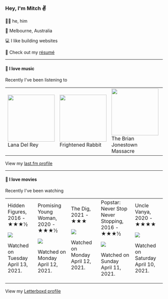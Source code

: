 <article><h3>Hey, I&#x27;m Mitch ✌️</h3><section><p>🙆‍♂️ he, him</p><p>📍 Melbourne, Australia</p><p>💻 I like building websites</p><p>📝 Check out my <a href="https://github.com/my-slab/resume">résumé</a></p></section><hr/><section><h4>💽 I love music</h4><p>Recently I&#x27;ve been listening to</p><table><tbody><td><img src="https://lastfm.freetls.fastly.net/i/u/174s/6f72ae1bd50620ea59f8004593461642.png" height="150px" alt="" role="presentation"/><br/>Lana Del Rey</td><td><img src="https://lastfm.freetls.fastly.net/i/u/174s/7f1d3e4691744ed4a93479be733781eb.png" height="150px" alt="" role="presentation"/><br/>Frightened Rabbit</td><td><img src="https://lastfm.freetls.fastly.net/i/u/174s/60a63d6715a54250c2825b4dffc891d7.png" height="150px" alt="" role="presentation"/><br/>The Brian Jonestown Massacre</td><td><img src="https://lastfm.freetls.fastly.net/i/u/174s/4f091d5082e04691c6d7f4b2e2efbdc0.png" height="150px" alt="" role="presentation"/><br/>TV Girl</td><td><img src="https://lastfm.freetls.fastly.net/i/u/174s/df7eb034c9be4abacaca173fe938f2ca.png" height="150px" alt="" role="presentation"/><br/>Black Rebel Motorcycle Club</td></tbody></table><span>View my <a href="https://www.last.fm/user/mylsb">last.fm profile</a></span></section><hr/><section><h4>📼 I love movies</h4><p>Recently I&#x27;ve been watching</p><table><tbody><td>Hidden Figures, 2016 - ★★★½<br/><span> <p><img src="https://a.ltrbxd.com/resized/film-poster/3/1/6/3/1/2/316312-hidden-figures-0-500-0-750-crop.jpg?k=51ffb2916c"/></p> <p>Watched on Tuesday April 13, 2021.</p> </span></td><td>Promising Young Woman, 2020 - ★★★½<br/><span> <p><img src="https://a.ltrbxd.com/resized/film-poster/5/1/0/0/4/7/510047-promising-young-woman-0-500-0-750-crop.jpg?k=4f5fdba508"/></p> <p>Watched on Monday April 12, 2021.</p> </span></td><td>The Dig, 2021 - ★★★<br/><span> <p><img src="https://a.ltrbxd.com/resized/film-poster/4/6/2/0/6/3/462063-the-dig-0-500-0-750-crop.jpg?k=cd4cad3ae3"/></p> <p>Watched on Monday April 12, 2021.</p> </span></td><td>Popstar: Never Stop Never Stopping, 2016 - ★★★½<br/><span> <p><img src="https://a.ltrbxd.com/resized/film-poster/2/7/0/4/7/6/270476-popstar-never-stop-never-stopping-0-500-0-750-crop.jpg?k=28dfc948b3"/></p> <p>Watched on Sunday April 11, 2021.</p> </span></td><td>Uncle Vanya, 2020 - ★★★★<br/><span> <p><img src="https://a.ltrbxd.com/resized/film-poster/6/6/4/8/5/6/664856-uncle-vanya-0-500-0-750-crop.jpg?k=5db8b36f27"/></p> <p>Watched on Saturday April 10, 2021.</p> </span></td></tbody></table><span>View my <a href="https://letterboxd.com/myslab/">Letterboxd profile</a></span></section></article>